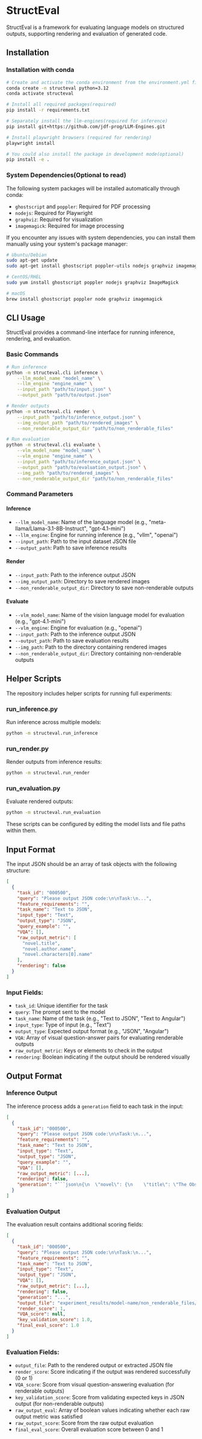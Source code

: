 # StructEval

StructEval is a framework for evaluating language models on structured outputs, supporting rendering and evaluation of generated code.

## Installation

### Installation with conda

```bash
# Create and activate the conda environment from the environment.yml file
conda create -n structeval python=3.12
conda activate structeval

# Install all required packages(required)
pip install -r requirements.txt

# Separately install the llm-engines(required for inference)
pip install git+https://github.com/jdf-prog/LLM-Engines.git

# Install playwright browsers (required for rendering)
playwright install

# You could also install the package in development mode(optional)
pip install -e .
```

### System Dependencies(Optional to read)

The following system packages will be installed automatically through conda:
- `ghostscript` and `poppler`: Required for PDF processing
- `nodejs`: Required for Playwright
- `graphviz`: Required for visualization
- `imagemagick`: Required for image processing

If you encounter any issues with system dependencies, you can install them manually using your system's package manager:

```bash
# Ubuntu/Debian
sudo apt-get update
sudo apt-get install ghostscript poppler-utils nodejs graphviz imagemagick

# CentOS/RHEL
sudo yum install ghostscript poppler nodejs graphviz ImageMagick

# macOS
brew install ghostscript poppler node graphviz imagemagick
```

## CLI Usage

StructEval provides a command-line interface for running inference, rendering, and evaluation.

### Basic Commands

```bash
# Run inference
python -m structeval.cli inference \
    --llm_model_name "model_name" \
    --llm_engine "engine_name" \
    --input_path "path/to/input.json" \
    --output_path "path/to/output.json"

# Render outputs
python -m structeval.cli render \
    --input_path "path/to/inference_output.json" \
    --img_output_path "path/to/rendered_images" \
    --non_renderable_output_dir "path/to/non_renderable_files"

# Run evaluation
python -m structeval.cli evaluate \
    --vlm_model_name "model_name" \
    --vlm_engine "engine_name" \
    --input_path "path/to/inference_output.json" \
    --output_path "path/to/evaluation_output.json" \
    --img_path "path/to/rendered_images" \
    --non_renderable_output_dir "path/to/non_renderable_files"
```

### Command Parameters

#### Inference
- `--llm_model_name`: Name of the language model (e.g., "meta-llama/Llama-3.1-8B-Instruct", "gpt-4.1-mini")
- `--llm_engine`: Engine for running inference (e.g., "vllm", "openai")
- `--input_path`: Path to the input dataset JSON file
- `--output_path`: Path to save inference results

#### Render
- `--input_path`: Path to the inference output JSON
- `--img_output_path`: Directory to save rendered images
- `--non_renderable_output_dir`: Directory to save non-renderable outputs

#### Evaluate
- `--vlm_model_name`: Name of the vision language model for evaluation (e.g., "gpt-4.1-mini")
- `--vlm_engine`: Engine for evaluation (e.g., "openai")
- `--input_path`: Path to the inference output JSON
- `--output_path`: Path to save evaluation results
- `--img_path`: Path to the directory containing rendered images
- `--non_renderable_output_dir`: Directory containing non-renderable outputs

## Helper Scripts

The repository includes helper scripts for running full experiments:

### run_inference.py
Run inference across multiple models:

```bash
python -m structeval.run_inference
```

### run_render.py
Render outputs from inference results:

```bash
python -m structeval.run_render
```

### run_evaluation.py
Evaluate rendered outputs:

```bash
python -m structeval.run_evaluation
```

These scripts can be configured by editing the model lists and file paths within them.

## Input Format

The input JSON should be an array of task objects with the following structure:

```json
[
  {
    "task_id": "000500",
    "query": "Please output JSON code:\n\nTask:\n...",
    "feature_requirements": "",
    "task_name": "Text to JSON",
    "input_type": "Text",
    "output_type": "JSON",
    "query_example": "",
    "VQA": [],
    "raw_output_metric": [
      "novel.title",
      "novel.author.name",
      "novel.characters[0].name"
    ],
    "rendering": false
  }
]
```

### Input Fields:
- `task_id`: Unique identifier for the task
- `query`: The prompt sent to the model
- `task_name`: Name of the task (e.g., "Text to JSON", "Text to Angular")
- `input_type`: Type of input (e.g., "Text")
- `output_type`: Expected output format (e.g., "JSON", "Angular")
- `VQA`: Array of visual question-answer pairs for evaluating renderable outputs
- `raw_output_metric`: Keys or elements to check in the output
- `rendering`: Boolean indicating if the output should be rendered visually

## Output Format

### Inference Output
The inference process adds a `generation` field to each task in the input:

```json
[
  {
    "task_id": "000500",
    "query": "Please output JSON code:\n\nTask:\n...",
    "feature_requirements": "",
    "task_name": "Text to JSON",
    "input_type": "Text",
    "output_type": "JSON",
    "query_example": "",
    "VQA": [],
    "raw_output_metric": [...],
    "rendering": false,
    "generation": "```json\n{\n  \"novel\": {\n    \"title\": \"The Obsidian Labyrinth\",\n    \"author\": {\n      \"name\": \"Anya Petrova\",\n      \"birth_year\": 1978\n    },\n    ...\n  }\n}\n```"
  }
]
```

### Evaluation Output
The evaluation result contains additional scoring fields:

```json
[
  {
    "task_id": "000500",
    "query": "Please output JSON code:\n\nTask:\n...",
    "feature_requirements": "",
    "task_name": "Text to JSON",
    "input_type": "Text",
    "output_type": "JSON",
    "VQA": [],
    "raw_output_metric": [...],
    "rendering": false,
    "generation": "...",
    "output_file": "experiment_results/model-name/non_renderable_files/000500.json",
    "render_score": 1,
    "VQA_score": null,
    "key_validation_score": 1.0,
    "final_eval_score": 1.0
  }
]
```

### Evaluation Fields:
- `output_file`: Path to the rendered output or extracted JSON file
- `render_score`: Score indicating if the output was rendered successfully (0 or 1)
- `VQA_score`: Score from visual question-answering evaluation (for renderable outputs)
- `key_validation_score`: Score from validating expected keys in JSON output (for non-renderable outputs)
- `raw_output_eval`: Array of boolean values indicating whether each raw output metric was satisfied
- `raw_output_score`: Score from the raw output evaluation
- `final_eval_score`: Overall evaluation score between 0 and 1